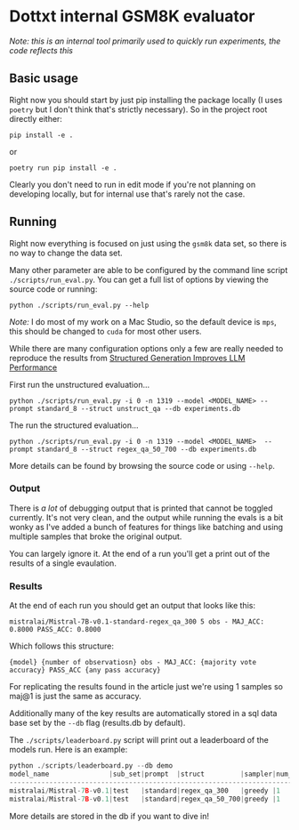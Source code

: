 # Dottxt internal GSM8K evaluator

*Note: this is an internal tool primarily used to quickly run experiments, the code reflects this*

## Basic usage

Right now you should start by just pip installing the package locally (I uses `poetry` but I don't think that's strictly necessary). So in the project root directly either:

`pip install -e .`
 
 or

 `poetry run pip install -e .`

 Clearly you don't need to run in edit mode if you're not planning on developing locally, but for internal use that's rarely not the case.


 ## Running

 Right now everything is focused on just using the `gsm8k` data set, so there is no way to change the data set.

 Many other parameter are able to be configured by the command line script `./scripts/run_eval.py`. You can get a full list of options by viewing the source code or running:

 `python ./scripts/run_eval.py --help`

 *Note:* I do most of my work on a Mac Studio, so the default device is `mps`, this should be changed to `cuda` for most other users.

While there are many configuration options only a few are really needed to reproduce the results from [Structured Generation Improves LLM Performance](https://blog.dottxt.co/performance-gsm8k.html)

First run the unstructured evaluation...

```
python ./scripts/run_eval.py -i 0 -n 1319 --model <MODEL_NAME> --prompt standard_8 --struct unstruct_qa --db experiments.db
```

The run the structured evaluation...

```
python ./scripts/run_eval.py -i 0 -n 1319 --model <MODEL_NAME>  --prompt standard_8 --struct regex_qa_50_700 --db experiments.db
```

More details can be found by browsing the source code or using `--help`.

### Output

There is *a lot* of debugging output that is printed that cannot be toggled currently. It's not very clean, and the output while running the evals is a bit wonky as I've added a bunch of features for things like batching and using multiple samples that broke the original output. 

You can largely ignore it. At the end of a run you'll get a print out of the results of a single evaulation.

### Results

At the end of each run you should get an output that looks like this:

```
mistralai/Mistral-7B-v0.1-standard-regex_qa_300 5 obs - MAJ_ACC: 0.8000 PASS_ACC: 0.8000 
```

Which follows this structure:

```
{model} {number of observatiosn} obs - MAJ_ACC: {majority vote accuracy} PASS_ACC {any pass accuracy}
```

For replicating the results found in the article just we're using 1 samples so maj@1 is just the same as accuracy.

Additionally many of the key results are automatically stored in a sql data base set by the `--db` flag (results.db by default).

The `./scripts/leaderboard.py` script will print out a leaderboard of the models run. Here is an example:

```python
python ./scripts/leaderboard.py --db demo
model_name               |sub_set|prompt  |struct         |sampler|num_samples|total|maj_acc|pass_acc
-----------------------------------------------------------------------------------------------------
mistralai/Mistral-7B-v0.1|test   |standard|regex_qa_300   |greedy |1          |5    |0.8    |0.8     
mistralai/Mistral-7B-v0.1|test   |standard|regex_qa_50_700|greedy |1          |5    |0.8    |0.8 
```

More details are stored in the db if you want to dive in!